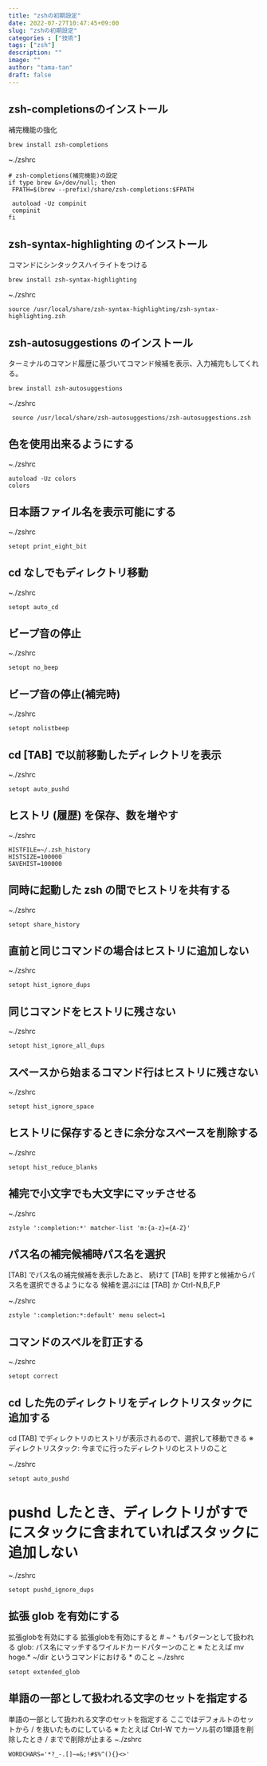 ```yaml
---
title: "zshの初期設定"
date: 2022-07-27T10:47:45+09:00
slug: "zshの初期設定"
categories : ["技術"]
tags: ["zsh"]
description: ""
image: ""
author: "tama-tan"
draft: false
---
```


## zsh-completionsのインストール
補完機能の強化

 ```
 brew install zsh-completions
 ```

~./zshrc
```
# zsh-completions(補完機能)の設定
if type brew &>/dev/null; then
 FPATH=$(brew --prefix)/share/zsh-completions:$FPATH

 autoload -Uz compinit
 compinit
fi

 ```
 
 
## zsh-syntax-highlighting のインストール
コマンドにシンタックスハイライトをつける

```
brew install zsh-syntax-highlighting
```

~./zshrc
```
source /usr/local/share/zsh-syntax-highlighting/zsh-syntax-highlighting.zsh
```
 
## zsh-autosuggestions のインストール

ターミナルのコマンド履歴に基づいてコマンド候補を表示、入力補完もしてくれる。

```
brew install zsh-autosuggestions
```

~./zshrc
```
 source /usr/local/share/zsh-autosuggestions/zsh-autosuggestions.zsh
```


## 色を使用出来るようにする
~./zshrc
```
autoload -Uz colors
colors
```
 
## 日本語ファイル名を表示可能にする
~./zshrc
```
setopt print_eight_bit
```
 
## cd なしでもディレクトリ移動
~./zshrc
```
setopt auto_cd
```
 
## ビープ音の停止
~./zshrc
```
setopt no_beep
```
 
## ビープ音の停止(補完時)
~./zshrc
```
setopt nolistbeep
```
 
## cd [TAB] で以前移動したディレクトリを表示
~./zshrc
```
setopt auto_pushd
```
 
## ヒストリ (履歴) を保存、数を増やす
~./zshrc
```
HISTFILE=~/.zsh_history
HISTSIZE=100000
SAVEHIST=100000
```
 
## 同時に起動した zsh の間でヒストリを共有する
~./zshrc
```
setopt share_history
```
 
## 直前と同じコマンドの場合はヒストリに追加しない
~./zshrc
```
setopt hist_ignore_dups
```
 
## 同じコマンドをヒストリに残さない
~./zshrc
```
setopt hist_ignore_all_dups
```
 
## スペースから始まるコマンド行はヒストリに残さない
~./zshrc
```
setopt hist_ignore_space
```
 
## ヒストリに保存するときに余分なスペースを削除する
~./zshrc
```
setopt hist_reduce_blanks
```

## 補完で小文字でも大文字にマッチさせる
~./zshrc
```
zstyle ':completion:*' matcher-list 'm:{a-z}={A-Z}'
```
 
## パス名の補完候補時パス名を選択
[TAB] でパス名の補完候補を表示したあと、
続けて [TAB] を押すと候補からパス名を選択できるようになる
候補を選ぶには [TAB] か Ctrl-N,B,F,P

~./zshrc
```
zstyle ':completion:*:default' menu select=1
```
 
## コマンドのスペルを訂正する
~./zshrc
```
setopt correct
```

 
## cd した先のディレクトリをディレクトリスタックに追加する

cd [TAB] でディレクトリのヒストリが表示されるので、選択して移動できる
※ ディレクトリスタック: 今までに行ったディレクトリのヒストリのこと

~./zshrc
```
setopt auto_pushd
```
 
# pushd したとき、ディレクトリがすでにスタックに含まれていればスタックに追加しない

~./zshrc
```
setopt pushd_ignore_dups
```
 
## 拡張 glob を有効にする
拡張globを有効にする
拡張globを有効にすると # ~ ^ もパターンとして扱われる
glob: パス名にマッチするワイルドカードパターンのこと
※ たとえば mv hoge.* ~/dir というコマンドにおける * のこと
~./zshrc
```
setopt extended_glob
```

## 単語の一部として扱われる文字のセットを指定する
単語の一部として扱われる文字のセットを指定する
ここではデフォルトのセットから / を抜いたものにしている
※ たとえば Ctrl-W でカーソル前の1単語を削除したとき / までで削除が止まる
~./zshrc
```
WORDCHARS='*?_-.[]~=&;!#$%^(){}<>'
```

